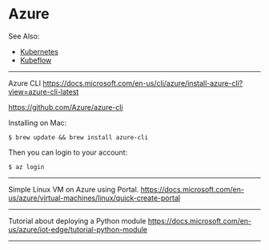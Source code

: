 # Azure

See Also:

  - [Kubernetes](Kubernetes.md)
  - [Kubeflow](Kubeflow.md)

---

Azure CLI
https://docs.microsoft.com/en-us/cli/azure/install-azure-cli?view=azure-cli-latest

https://github.com/Azure/azure-cli
    
Installing on Mac:

    $ brew update && brew install azure-cli
    
Then you can login to your account:

    $ az login    
    
---

Simple Linux VM on Azure using Portal.
https://docs.microsoft.com/en-us/azure/virtual-machines/linux/quick-create-portal

---

Tutorial about deploying a Python module
https://docs.microsoft.com/en-us/azure/iot-edge/tutorial-python-module

---
